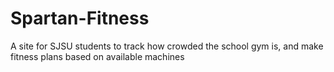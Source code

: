 # Spartan-Fitness
A site for SJSU students to track how crowded the school gym is, and make fitness plans based on available machines
